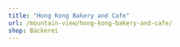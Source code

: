 ```yaml
---
title: "Hong Kong Bakery and Cafe"
url: /mountain-view/hong-kong-bakery-and-cafe/
shop: Bäckerei
---
```

